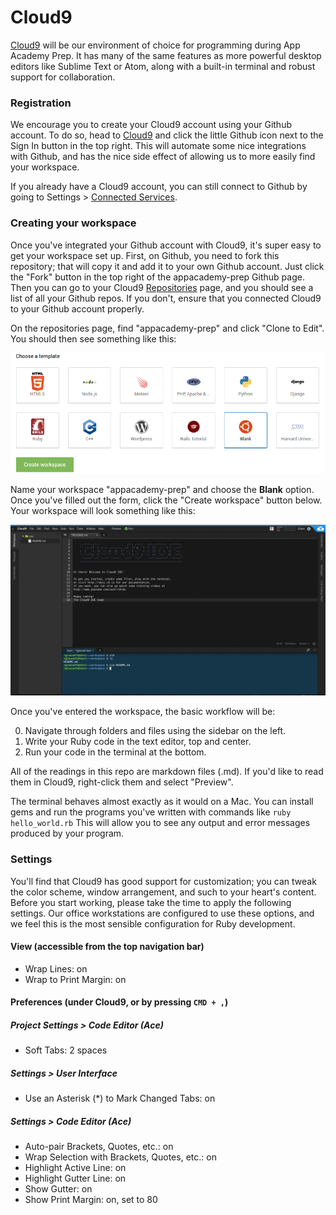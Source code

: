 # Cloud9

[Cloud9][cloud9] will be our environment of choice for programming
during App Academy Prep. It has many of the same features as more
powerful desktop editors like Sublime Text or Atom, along with a
built-in terminal and robust support for collaboration.

### Registration

We encourage you to create your Cloud9 account using your Github account.
To do so, head to [Cloud9][cloud9] and click the little Github icon next to
the Sign In button in the top right. This will automate some nice integrations
with Github, and has the nice side effect of allowing us to more easily find
your workspace.

If you already have a Cloud9 account, you can still connect to Github by
going to Settings > [Connected Services][services].

[cloud9]: https://c9.io/
[services]: https://c9.io/account/services
[repos]: https://c9.io/account/repos

### Creating your workspace

Once you've integrated your Github account with Cloud9, it's super easy
to get your workspace set up. First, on Github, you need to fork this
repository; that will copy it and add it to your own Github account. Just
click the "Fork" button in the top right of the appacademy-prep Github
page. Then you can go to your Cloud9 [Repositories][repos] page, and you
should see a list of all your Github repos. If you don't, ensure that
you connected Cloud9 to your Github account properly.

On the repositories page, find "appacademy-prep" and click "Clone to Edit".
You should then see something like this:

![Creating a workspace](images/create_workspace.png)

Name your workspace "appacademy-prep" and choose the **Blank** option.
Once you've filled out the form, click the "Create workspace" button below.
Your workspace will look something like this:

![Full IDE](images/full_ide.png)

Once you've entered the workspace, the basic workflow will be:

0. Navigate through folders and files using the sidebar on the left.
0. Write your Ruby code in the text editor, top and center.
0. Run your code in the terminal at the bottom.

All of the readings in this repo are markdown files (.md). If you'd like
to read them in Cloud9, right-click them and select "Preview".

The terminal behaves almost exactly as it would on a Mac. You can
install gems and run the programs you've written with commands like
`ruby hello_world.rb` This will allow you to see any output and error
messages produced by your program.

### Settings

You'll find that Cloud9 has good support for customization; you can
tweak the color scheme, window arrangement, and such to your heart's
content. Before you start working, please take the time to apply the
following settings. Our office workstations are configured to use these
options, and we feel this is the most sensible configuration for Ruby
development.

#### View (accessible from the top navigation bar)
* Wrap Lines: on
* Wrap to Print Margin: on

#### Preferences (under Cloud9, or by pressing `CMD + ,`)
##### Project Settings > Code Editor (Ace)
* Soft Tabs: 2 spaces

##### Settings > User Interface
* Use an Asterisk (\*) to Mark Changed Tabs: on

##### Settings > Code Editor (Ace)
* Auto-pair Brackets, Quotes, etc.: on
* Wrap Selection with Brackets, Quotes, etc.: on
* Highlight Active Line: on
* Highlight Gutter Line: on
* Show Gutter: on
* Show Print Margin: on, set to 80
